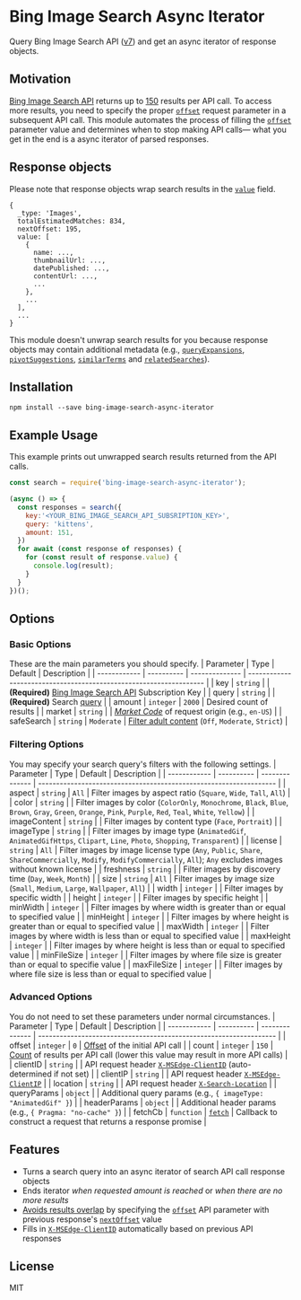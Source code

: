 # Bing Image Search Async Iterator
Query Bing Image Search API ([v7](https://docs.microsoft.com/en-us/rest/api/cognitiveservices/bing-images-api-v7-reference)) and get an async iterator of response objects.

## Motivation
[Bing Image Search API](https://azure.microsoft.com/en-us/services/cognitive-services/bing-image-search-api/) returns up to [150](https://docs.microsoft.com/en-us/rest/api/cognitiveservices/bing-images-api-v7-reference#count) results per API call. To access more results, you need to specify the proper [`offset`](https://docs.microsoft.com/en-us/rest/api/cognitiveservices/bing-images-api-v7-reference#offset) request parameter in a subsequent API call. This module automates the process of filling the [`offset`](https://docs.microsoft.com/en-us/rest/api/cognitiveservices/bing-images-api-v7-reference#offset) parameter value and determines when to stop making API calls— what you get in the end is a async iterator of parsed responses.

## Response objects
Please note that response objects wrap search results in the [`value`](https://docs.microsoft.com/en-us/rest/api/cognitiveservices/bing-images-api-v7-reference#images-value) field.

```JS
{
  _type: 'Images',
  totalEstimatedMatches: 834,
  nextOffset: 195,
  value: [
    {
      name: ...,
      thumbnailUrl: ...,
      datePublished: ...,
      contentUrl: ...,
      ...
    },
    ...
  ],
  ...
}
```

This module doesn't unwrap search results for you because response objects may contain additional metadata (e.g., [`queryExpansions`](https://docs.microsoft.com/en-us/rest/api/cognitiveservices/bing-images-api-v7-reference#queryexpansions), [`pivotSuggestions`](https://docs.microsoft.com/en-us/rest/api/cognitiveservices/bing-images-api-v7-reference#pivotsuggestions), [`similarTerms`](https://docs.microsoft.com/en-us/rest/api/cognitiveservices/bing-images-api-v7-reference#similarterms) and [`relatedSearches`](https://docs.microsoft.com/en-us/rest/api/cognitiveservices/bing-images-api-v7-reference#caption-relatedsearches)).

## Installation
```
npm install --save bing-image-search-async-iterator
```

## Example Usage

This example prints out unwrapped search results returned from the API calls.

```js
const search = require('bing-image-search-async-iterator');

(async () => {
  const responses = search({
    key:'<YOUR_BING_IMAGE_SEARCH_API_SUBSRIPTION_KEY>',
    query: 'kittens',
    amount: 151,
  })
  for await (const response of responses) {
    for (const result of response.value) {
      console.log(result);
    }
  }
})();
```

## Options

### Basic Options
These are the main parameters you should specify.
| Parameter    | Type       | Default        | Description                                                        |
| ------------ | ---------- | -------------- | ------------------------------------------------------------------ |
| key          | `string`   |                | **(Required)** [Bing Image Search API](https://azure.microsoft.com/en-us/services/cognitive-services/bing-image-search-api/) Subscription Key |
| query        | `string`   |                | **(Required)** Search [query](https://msdn.microsoft.com/library/ff795620.aspx) |
| amount       | `integer`  | `2000`         | Desired count of results |
| market       | `string`   |                | [*Market Code*](https://docs.microsoft.com/en-us/rest/api/cognitiveservices/bing-images-api-v7-reference#market-codes) of request origin (e.g., `en-US`) |
| safeSearch   | `string`   | `Moderate`     | [Filter adult content](https://docs.microsoft.com/en-us/rest/api/cognitiveservices/bing-images-api-v7-reference#safesearch) (`Off`, `Moderate`, ``Strict``) |

### Filtering Options
You may specify your search query's filters with the following settings.
| Parameter    | Type       | Default        | Description                                                        |
| ------------ | ---------- | -------------- | ------------------------------------------------------------------ |
| aspect       | `string`   | `All`          | Filter images by aspect ratio (`Square`, `Wide`, `Tall`, `All`) |
| color        | `string`   |                | Filter images by color (`ColorOnly`, `Monochrome`, `Black`, `Blue`, `Brown`, `Gray`, `Green`, `Orange`, `Pink`, `Purple`, `Red`, `Teal`, `White`, `Yellow`) |
| imageContent | `string`   |                | Filter images by content type (`Face`, `Portrait`) |
| imageType    | `string`   |                | Filter images by image type (`AnimatedGif`, `AnimatedGifHttps`, `Clipart`, `Line`, `Photo`, `Shopping`, `Transparent`) |
| license      | `string`   | `All`          | Filter images by image license type (`Any`, `Public`, `Share`, `ShareCommercially`, `Modify`, `ModifyCommercially`, `All`); `Any` excludes images without known license |
| freshness    | `string`   |                | Filter images by discovery time (`Day`, `Week`, `Month`) |
| size         | `string`   | `All`          | Filter images by image size (`Small`, `Medium`, `Large`, `Wallpaper`, `All`) |
| width        | `integer`  |                | Filter images by specific width |
| height       | `integer`  |                | Filter images by specific height |
| minWidth     | `integer`  |                | Filter images by where width is greater than or equal to specified value |
| minHeight    | `integer`  |                | Filter images by where height is greater than or equal to specified value |
| maxWidth     | `integer`  |                | Filter images by where width is less than or equal to specified value |
| maxHeight    | `integer`  |                | Filter images by where height is less than or equal to specified value |
| minFileSize  | `integer`  |                | Filter images by where file size is greater than or equal to specifie value |
| maxFileSize  | `integer`  |                | Filter images by where file size is less than or equal to specified value |

### Advanced Options
You do not need to set these parameters under normal circumstances.
| Parameter    | Type       | Default        | Description                                                        |
| ------------ | ---------- | -------------- | ------------------------------------------------------------------ |
| offset       | `integer`  | `0`            | [Offset](https://docs.microsoft.com/en-us/rest/api/cognitiveservices/bing-images-api-v7-reference#offset) of the initial API call |
| count        | `integer`  | `150`          | [Count](https://docs.microsoft.com/en-us/rest/api/cognitiveservices/bing-images-api-v7-reference#count) of results per API call (lower this value may result in more API calls) |
| clientID     | `string`   |                | API request header [`X-MSEdge-ClientID`](https://docs.microsoft.com/en-us/rest/api/cognitiveservices/bing-images-api-v7-reference#clientid) (auto-determined if not set) |
| clientIP     | `string`   |                | API request header [`X-MSEdge-ClientIP`](https://docs.microsoft.com/en-us/rest/api/cognitiveservices/bing-images-api-v7-reference#clientip) |
| location     | `string`   |                | API request header [`X-Search-Location`](https://docs.microsoft.com/en-us/rest/api/cognitiveservices/bing-images-api-v7-reference#location) |
| queryParams  | `object`   |                | Additional query params (e.g., `{ imageType: "AnimatedGif" }`) |
| headerParams | `object`   |                | Additional header params (e.g., `{ Pragma: "no-cache" }`) |
| fetchCb      | `function` | [`fetch`](https://github.com/bitinn/node-fetch) | Callback to construct a request that returns a response promise |

## Features

- Turns a search query into an async iterator of search API call response objects
- Ends iterator _when requested amount is reached_ or _when there are no more results_
- [Avoids results overlap](https://docs.microsoft.com/en-us/rest/api/cognitiveservices/bing-images-api-v7-reference#offset) by specifying the [`offset`](https://docs.microsoft.com/en-us/rest/api/cognitiveservices/bing-images-api-v7-reference#offset) API parameter with previous response's [`nextOffset`](https://docs.microsoft.com/en-us/rest/api/cognitiveservices/bing-images-api-v7-reference#nextoffset) value
- Fills in [`X-MSEdge-ClientID`](https://docs.microsoft.com/en-us/rest/api/cognitiveservices/bing-images-api-v7-reference#clientid) automatically based on previous API responses

## License
MIT
